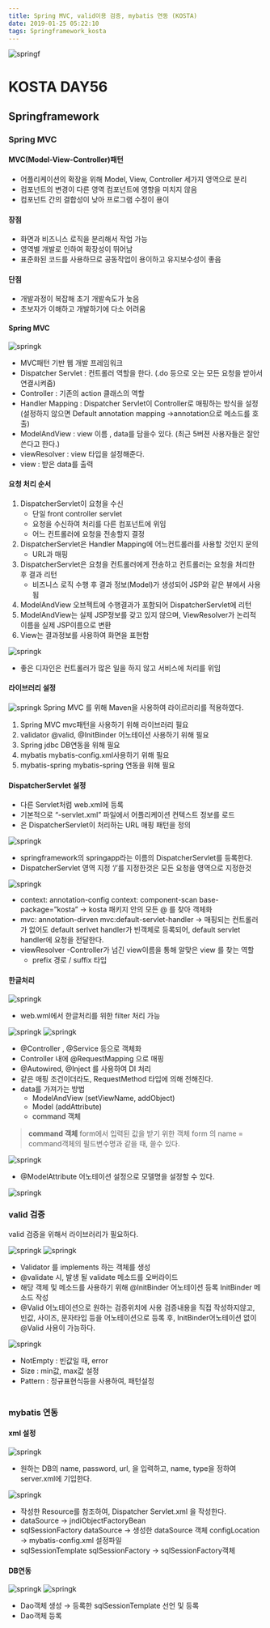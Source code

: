 ```yaml
---
title: Spring MVC, valid이용 검증, mybatis 연동 (KOSTA)
date: 2019-01-25 05:22:10
tags: Springframework_kosta
---
```

![springf](images/springframwork-logo.png)
#  KOSTA DAY56
## Springframework

### Spring MVC
#### MVC(Model-View-Controller)패턴
- 어플리케이션의 확장을 위해 Model, View, Controller 세가지 영역으로 분리
- 컴포넌트의 변경이 다른 영역 컴포넌트에 영향을 미치지 않음
- 컴포넌트 간의 결합성이 낮아 프로그램 수정이 용이

#### 장점
- 화면과 비즈니스 로직을 분리해서 작업 가능
- 영역별 개발로 인하여 확장성이 뛰어남
- 표준화된 코드를 사용하므로 공동작업이 용이하고 유지보수성이 좋음

#### 단점
- 개발과정이 복잡해 초기 개발속도가 늦음
- 초보자가 이해하고 개발하기에 다소 어려움

#### Spring MVC
![springk](images/springk/springk02-01.png)
- MVC패턴 기반 웹 개발 프레임워크
- Dispatcher Servlet : 컨트롤러 역할을 한다. (.do 등으로 오는 모든 요청을 받아서 연결시켜줌)
- Controller : 기존의 action 클래스의 역할
- Handler Mapping : Dispatcher Servlet이 Controller로 매핑하는 방식을 설정 (설정하지 않으면 Default annotation mapping →annotation으로 메소드를 호출)
- ModelAndView : view 이름 , data를 담을수 있다. (최근 5버젼 사용자들은 잘안쓴다고 한다.)
- viewResolver : view 타입을 설정해준다.
- view : 받은 data를 출력

#### 요청 처리 순서
1. DispatcherServlet이 요청을 수신
    - 단일 front controller servlet
    - 요청을 수신하여 처리를 다른 컴포넌트에 위임
    - 어느 컨트롤러에 요청을 전송할지 결정
1. DispatcherServlet은 Handler Mapping에 어느컨트롤러를 사용할 것인지 문의
    - URL과 매핑
1. DispatcherServlet은 요청을 컨트롤러에게 전송하고 컨트롤러는 요청을 처리한 후 결과 리턴
    - 비즈니스 로직 수행 후 결과 정보(Model)가 생성되어 JSP와 같은 뷰에서 사용됨
1. ModelAndView 오브젝트에 수행결과가 포함되어 DispatcherServlet에 리턴
1. ModelAndView는 실제 JSP정보를 갖고 있지 않으며, ViewResolver가 논리적 이름을 실제 JSP이름으로 변환
1. View는 결과정보를 사용하여 화면을 표현함

![springk](images/springk/springk02-02.png)
- 좋은 디자인은 컨트롤러가 많은 일을 하지 않고 서비스에 처리를 위임

#### 라이브러리 설정

![springk](images/springk/springk02-03.png)
Spring MVC 를 위해 Maven을 사용하여 라이르러리를 적용하였다.

1. Spring MVC
mvc패턴을 사용하기 위해 라이브러리 필요
2. validator
@valid, @InitBinder 어노테이션 사용하기 위해 필요
3. Spring jdbc
DB연동을 위해 필요
4. mybatis
mybatis-config.xml사용하기 위해 필요
5. mybatis-spring
mybatis-spring 연동을 위해 필요

#### DispatcherServlet 설정
- 다른 Servlet처럼 web.xml에 등록
- 기본적으로 “<servlet-name>-servlet.xml” 파일에서 어플리케이션 컨텍스트 정보를 로드
- <url-pattern>은 DispatcherServlet이 처리하는 URL 매핑 패턴을 정의

![springk](images/springk/springk02-04.png)
- springframework의 springapp라는 이름의 DispatcherServlet를 등록한다.
- DispatcherServlet 영역 지정 ‘/’를 지정한것은 모든 요청을 영역으로 지정한것

![springk](images/springk/springk02-05.png)
- context: annotation-config
context: component-scan base-package=”kosta”
→ kosta 패키지 안의 모든 @ 를 찾아 객체화
- mvc: annotation-dirven
mvc:default-servlet-handler
→ 매핑되는 컨트롤러가 없어도 default serlvet handler가 빈객체로 등록되어, default servlet handler에 요청을 전달한다.
- viewResolver 
    -Controller가 넘긴 view이름을 통해 알맞은 view 를 찾는 역할
    - prefix 경로 / suffix 타입

#### 한글처리
![springk](images/springk/springk02-06.png)
- web.wml에서 한글처리를 위한 filter 처리 가능

![springk](images/springk/springk02-07.png)
![springk](images/springk/springk02-08.png)
- @Controller , @Service 등으로 객체화
- Controller 내에 @RequestMapping 으로 매핑
- @Autowired, @Inject 를 사용하여 DI 처리
- 같은 매핑 조건이더라도, RequestMethod 타입에 의해 전해진다.
- data를 가져가는 방법
    - ModelAndView (setViewName, addObject)
    - Model (addAttribute)
    - command 객체

> **command 객체**
form에서 입력된 값을 받기 위한 객체
form 의 name = command객체의 필드변수명과 같을 때, 쓸수 있다.

![springk](images/springk/springk02-09.png)
- @ModelAttribute 어노테이션 설정으로 모델명을 설정할 수 있다.

![springk](images/springk/springk02-10.png)
<br>

### valid 검증
valid 검증을 위해서 라이브러리가 필요하다.

![springk](images/springk/springk02-11.png)
![springk](images/springk/springk02-12.png)
- Validator 를 implements 하는 객체를 생성
- @validate 시, 발생 될 validate 메소드를 오버라이드
- 해당 객체 및 메소드를 사용하기 위해 @InitBinder 어노테이션 등록
InitBinder 메소드 작성
- @Valid 어노테이션으로 원하는 검증위치에 사용
검증내용을 직접 작성하지않고, 빈값, 사이즈, 문자타입 등을 어노테이션으로 등록 후, InitBinder어노테이션 없이 @Valid 사용이 가능하다.


![springk](images/springk/springk02-13.png)
- NotEmpty : 빈값일 때, error
- Size : min값, max값 설정
- Pattern : 정규표현식등을 사용하여, 패턴설정
<br><br>

### mybatis 연동
#### xml 설정
![springk](images/springk/springk02-14.png)
- 원하는 DB의 name, password, url, 을 입력하고, name, type을 정하여 server.xml에 기입한다.

![springk](images/springk/springk02-15.png)
- 작성한 Resource를 참조하여, Dispatcher Servlet.xml 을 작성한다.
- dataSource → jndiObjectFactoryBean
- sqlSessionFactory
dataSource → 생성한 dataSource 객체
configLocation → mybatis-config.xml 설정파일
- sqlSessionTemplate
sqlSessionFactory → sqlSessionFactory객체

#### DB연동
![springk](images/springk/springk02-16.png)
![springk](images/springk/springk02-17.png)
- Dao객체 생성 → 등록한 sqlSessionTemplate 선언 및 등록
- Dao객체 등록
<br><br>